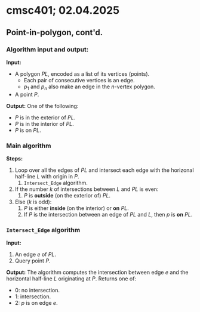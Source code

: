 # cmsc401; 02.04.2025

## Point-in-polygon, cont'd.

### Algorithm input and output:

**Input:**

- A polygon $PL$, encoded as a list of its vertices (points).
  - Each pair of consecutive vertices is an edge.
  - $p_1$ and $p_n$ also make an edge in the $n$-vertex polygon.
- A point $P$.

**Output:** One of the following:

- $P$ is in the exterior of $PL$.
- $P$ is in the interior of $PL$.
- $P$ is on $PL$.

### Main algorithm

**Steps:**

1. Loop over all the edges of $PL$ and intersect each edge with the horizonal half-line $L$ with origin in $P$.
   1. `Intersect_Edge` algorithm.
2. If the number $k$ of intersections between $L$ and $PL$ is even:
   1. $P$ is **outside** (on the exterior of) $PL$.
3. Else ($k$ is odd):
   1. $P$ is either **inside** (on the interior) or **on** $PL$.
   2. If $P$ is the intersection between an edge of $PL$ and $L$, then $p$ is **on** $PL$. 

### `Intersect_Edge` algorithm

**Input:**

1. An edge $e$ of $PL$.
2. Query point $P$.

**Output:** The algorithm computes the intersection between edge $e$ and the horizontal half-line $L$ originating at $P$. Returns one of:

- $0$: no intersection.
- $1$: intersection.
- $2$: $p$ is on edge $e$.

